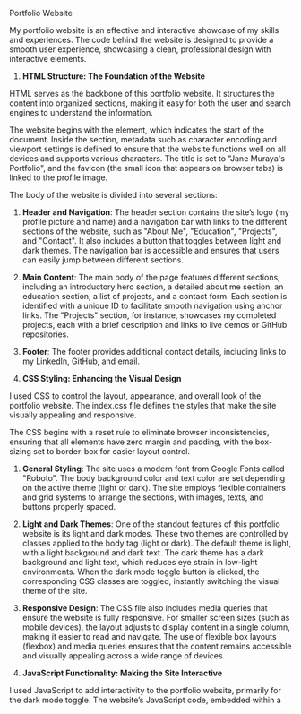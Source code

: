 Portfolio Website

My portfolio website is an effective and interactive showcase of my skills and experiences. The code behind the website is designed to provide a smooth user experience, showcasing a clean, professional design with interactive elements. 



1. **HTML Structure: The Foundation of the Website**

HTML serves as the backbone of this portfolio website. It structures the content into organized sections, making it easy for both the user and search engines to understand the information.

The website begins with the <html> element, which indicates the start of the document. Inside the <head> section, metadata such as character encoding and viewport settings is defined to ensure that the website functions well on all devices and supports various characters. The title is set to "Jane Muraya's Portfolio", and the favicon (the small icon that appears on browser tabs) is linked to the profile image.

The body of the website is divided into several sections:

1. **Header and Navigation**: The header section contains the site’s logo (my profile picture and name) and a navigation bar with links to the different sections of the website, such as "About Me", "Education", "Projects", and "Contact". It also includes a button that toggles between light and dark themes. The navigation bar is accessible and ensures that users can easily jump between different sections.

2. **Main Content**: The main body of the page features different sections, including an introductory hero section, a detailed about me section, an education section, a list of projects, and a contact form. Each section is identified with a unique ID to facilitate smooth navigation using anchor links. The "Projects" section, for instance, showcases my completed projects, each with a brief description and links to live demos or GitHub repositories.

3. **Footer**: The footer provides additional contact details, including links to my LinkedIn, GitHub, and email.



 2. **CSS Styling: Enhancing the Visual Design**

I used CSS to control the layout, appearance, and overall look of the portfolio website. The index.css file defines the styles that make the site visually appealing and responsive. 

The CSS begins with a reset rule to eliminate browser inconsistencies, ensuring that all elements have zero margin and padding, with the box-sizing set to border-box for easier layout control.

1. **General Styling**: The site uses a modern font from Google Fonts called "Roboto". The body background color and text color are set depending on the active theme (light or dark). The site employs flexible containers and grid systems to arrange the sections, with images, texts, and buttons properly spaced.

2. **Light and Dark Themes**: One of the standout features of this portfolio website is its light and dark modes. These two themes are controlled by classes applied to the body tag (light or dark). The default theme is light, with a light background and dark text. The dark theme has a dark background and light text, which reduces eye strain in low-light environments. When the dark mode toggle button is clicked, the corresponding CSS classes are toggled, instantly switching the visual theme of the site.

3. **Responsive Design**: The CSS file also includes media queries that ensure the website is fully responsive. For smaller screen sizes (such as mobile devices), the layout adjusts to display content in a single column, making it easier to read and navigate. The use of flexible box layouts (flexbox) and media queries ensures that the content remains accessible and visually appealing across a wide range of devices.



3. **JavaScript Functionality: Making the Site Interactive**

I used JavaScript to add interactivity to the portfolio website, primarily for the dark mode toggle. The website’s JavaScript code, embedded within a <script> tag, listens for the user’s interaction with the dark mode button and changes the theme accordingly.

When the website is loaded, the JavaScript code waits for the Document Object Model to be fully loaded before executing. The script then checks the current theme and applies the appropriate class (light or dark) to the body element. The dark mode toggle button is given an event listener, so when the user clicks it, the script toggles the body's theme class, switching between light and dark mode.

The function DOMContentLoaded ensures that the script only runs after the HTML is completely loaded, preventing errors. The event listener on the dark mode toggle button waits for a click event, then toggles the theme by switching between dark and light classes on the body element.

This interactivity enhances the user experience by providing an intuitive way to change the theme without refreshing the page.




4. **Form Handling: Enabling Contact via Email**

The contact form, allows users to reach out to me directly. The form, placed in the Contact section, is configured to send submissions to Formspree, a service that handles form submissions and forwards them to my email. This is a simple yet effective way to allow website visitors to get in touch without needing backend infrastructure.

The form collects the user's name, email, subject, and message. When the user submits the form, the data is sent to Formspree, which processes it and forwards the message to my email address. This is a crucial feature for any portfolio website, as it offers potential clients or collaborators a direct way to contact me.




5. **The Cohesive Interaction of Code**

In conclusion, my portifolio website is a great example of how HTML, CSS, and JavaScript work together to create a seamless and functional user experience. The HTML provides the basic structure and content of the site, while the CSS ensures that the site is visually appealing and responsive. JavaScript brings interactivity to the website, allowing users to switch between light and dark modes, creating a dynamic experience.

By combining these technologies, my portfolio website is not only a showcase of my work and skills but also a demonstration of my technical expertise. The clean and modern design, combined with responsive layouts and interactive elements, makes it a compelling portfolio for any web developer.
